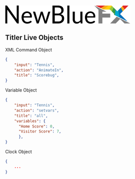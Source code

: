 [![NewBlueFX](img/NewBlueFX_logo.png)](Home.md)

## Titler Live Objects

XML Command Object
```json
{ 
    "input": "Tennis",
    "action": "AnimateIn",
    "title": "Scorebug",
}
```

Variable Object
```json
{ 
    "input": "Tennis",
    "action": "setvars",
    "title": "all",
    "variables": {
      "Home Score": 0, 
      "Visitor Score": 7,
      },
}
```

Clock Object
```json
{ 
    ...
}
```